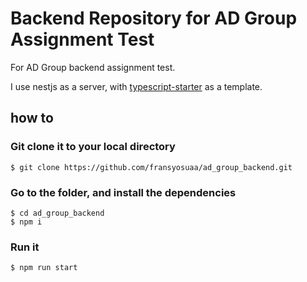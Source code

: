 # Backend Repository for AD Group Assignment Test

For AD Group backend assignment test.

I use nestjs as a server, with [typescript-starter](https://github.com/nestjs/typescript-starter.git) as a template.

## how to

### Git clone it to your local directory

```
$ git clone https://github.com/fransyosuaa/ad_group_backend.git
```

### Go to the folder, and install the dependencies

```
$ cd ad_group_backend
$ npm i
```

### Run it
```
$ npm run start
```